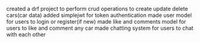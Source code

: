 created a drf project to perform crud operations to create update delete cars(car data)
added simplejwt for token authentication
made user model for users to login or register(if new)
made like and comments model for users to like and comment any car
made chatting system for users to chat with each other 
